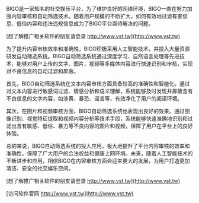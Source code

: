 BIGO是一家知名的社交娱乐平台，为了维护良好的网络环境，BIGO一直在努力加强内容审核和自动筛选技术。随着用户规模的不断扩大，如何有效地过滤有害信息、低俗内容和违法违规信息成为了BIGO平台亟待解决的问题。

[想了解推广相关软件的朋友请登录 http://www.vst.tw](http://www.vst.tw)

为了提升内容审核效率和准确性，BIGO积极采用人工智能技术，并投入大量资源研发自动筛选系统。BIGO自动筛选系统通过深度学习、自然语言处理等先进技术，能够对用户上传的文字、图片、视频等多媒体内容进行快速识别和审核，实现对不良信息的自动过滤和屏蔽。

首先，BIGO自动筛选系统在文本内容审核方面具备较高的准确性和智能化。通过对文本内容进行敏感词过滤、情感分析和语义理解，系统能够及时发现并屏蔽含有不良信息的文字内容，如涉黄、暴恐、谣言等，有效净化了用户的阅读环境。

其次，在图片和视频审核方面，BIGO自动筛选系统也表现出良好的效果。通过图像识别、视觉特征提取和视频内容分析等技术手段，系统能够快速准确地识别和过滤出含有敏感、低俗、暴力等不良内容的图片和视频，保障了用户在平台上的良好体验。

总的来说，BIGO自动筛选系统的投入应用，极大地提升了平台内容审核的效率和准确性，保障了广大用户的合法权益和健康上网环境。未来，随着人工智能技术的不断进步和应用，相信BIGO在内容审核方面会迎来更大的发展，为用户打造更加清洁、安全的社交娱乐空间。

[想了解推广相关软件的朋友请登录 http://www.vst.tw](http://www.vst.tw)


[访问软件官网 http://www.vst.tw](http://www.vst.tw)
